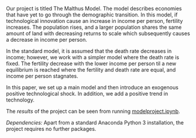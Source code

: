 Our project is titled The Malthus Model. The model describes economies that have yet to go through the demographic transition. In this model, if technological innovation cause an increase in income per person, fertility increases. The population rises, and a larger population shares the same amount of land with decreasing returns to scale which subsequently causes a decrease in income per person.

In the standard model, it is assumed that the death rate decreases in income; however, we work with a simpler model where the death rate is fixed. 
The fertility decrease with the lower income per person til a new equilibrium is reached where the fertility and death rate are equal, and income per person stagnates.

In this paper, we set up a main model and then introduce an exogenous positive technological shock. In addition, we add a positive trend in technology.

The *results* of the project can be seen from running [modelproject.ipynb](modelproject.ipynb).

*Dependencies:* Apart from a standard Anaconda Python 3 installation, the project requires no further packages.